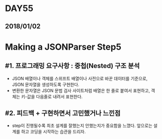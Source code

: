 # DAY55

## 2018/01/02

# Making a JSONParser Step5

## #1. 프로그래밍 요구사항 : 중첩(Nested) 구조 분석
  - JSON 배열이나 객체를 스위프트 배열이나 사전으로 바꾼 데이터를 기준으로, JSON 문자열을 생성하도록 구현한다.
  - 변환한 문자열은 JSON 문법 검사 사이트처럼 배열은 한 줄로 붙여서 표현하고, 객체는 키-값을 다음줄로 내려서 표현한다.

## #2. 피드백 + 구현하면서 고민했거나 느낀점
  - step이 진행될수록 최초 설계를 잘했는지 안했는지가 중요함을 느꼈다. 앞으로는 설계를 하고 코딩을 시작하는 습관을 드리자.
